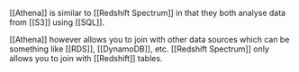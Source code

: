 [[Athena]] is similar to [[Redshift Spectrum]] in that they both analyse data from [[S3]] using [[SQL]].

[[Athena]] however allows you to join with other data sources which can be something like [[RDS]], [[DynamoDB]], etc. [[Redshift Spectrum]] only allows you to join with [[Redshift]] tables.
